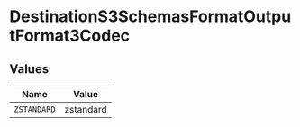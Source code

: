 # DestinationS3SchemasFormatOutputFormat3Codec


## Values

| Name        | Value       |
| ----------- | ----------- |
| `ZSTANDARD` | zstandard   |